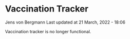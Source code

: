 Vaccination Tracker
================
Jens von Bergmann
Last updated at 21 March, 2022 - 18:06

Vaccination tracker is no longer functional.

